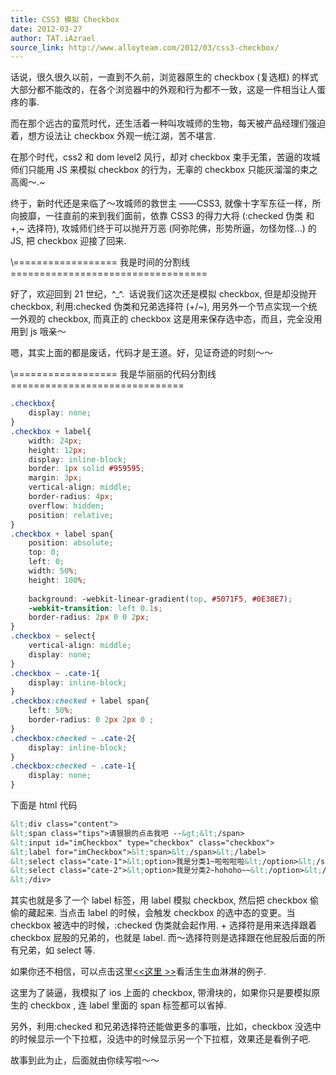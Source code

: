 ```yaml
---
title: CSS3 模拟 Checkbox
date: 2012-03-27
author: TAT.iAzrael
source_link: http://www.alloyteam.com/2012/03/css3-checkbox/
---
```


<!-- {% raw %} - for jekyll -->

话说，很久很久以前，一直到不久前，浏览器原生的 checkbox (复选框) 的样式大部分都不能改的，在各个浏览器中的外观和行为都不一致，这是一件相当让人蛋疼的事.

而在那个远古的蛮荒时代，还生活着一种叫攻城师的生物，每天被产品经理们强迫着，想方设法让 checkbox 外观一统江湖，苦不堪言.

在那个时代，css2 和 dom level2 风行，却对 checkbox 束手无策，苦逼的攻城师们只能用 JS 来模拟 checkbox 的行为，无辜的 checkbox 只能灰溜溜的束之高阁～.~

终于，新时代还是来临了～攻城师的救世主 ——CSS3, 就像十字军东征一样，所向披靡，一往直前的来到我们面前，依靠 CSS3 的得力大将 (:checked 伪类 和 +,~ 选择符), 攻城师们终于可以抛开万恶 (阿弥陀佛，形势所逼，勿怪勿怪...) 的 JS, 把 checkbox 迎接了回来.

\\================== 我是时间的分割线 ==================================

好了，欢迎回到 21 世纪，^\_^.  话说我们这次还是模拟 checkbox, 但是却没抛开 checkbox, 利用:checked 伪类和兄弟选择符 (+/~), 用另外一个节点实现一个统一外观的 checkbox, 而真正的 checkbox 这是用来保存选中态，而且，完全没用用到 js 哦亲～

嗯，其实上面的都是废话，代码才是王道。好，见证奇迹的时刻～～

\\================== 我是华丽丽的代码分割线 ==============================

```css
.checkbox{
    display: none;
}
.checkbox + label{
    width: 24px;
    height: 12px;
    display: inline-block;
    border: 1px solid #959595;
    margin: 3px;
    vertical-align: middle;
    border-radius: 4px;
    overflow: hidden;
    position: relative;
}
.checkbox + label span{
    position: absolute;
    top: 0;
    left: 0;
    width: 50%;
    height: 100%;
 
    background: -webkit-linear-gradient(top, #5071F5, #0E38E7);
    -webkit-transition: left 0.1s;
    border-radius: 2px 0 0 2px;
}
.checkbox ~ select{
    vertical-align: middle;
    display: none;
}
.checkbox ~ .cate-1{
    display: inline-block;
}
.checkbox:checked + label span{
    left: 50%;
    border-radius: 0 2px 2px 0 ;
}
.checkbox:checked ~ .cate-2{
    display: inline-block;
}
.checkbox:checked ~ .cate-1{
    display: none;
}
```

下面是 html 代码

```html
&lt;div class="content">
&lt;span class="tips">请狠狠的点击我吧 --&gt;&lt;/span>
&lt;input id="imCheckbox" type="checkbox" class="checkbox">
&lt;label for="imCheckbox">&lt;span>&lt;/span>&lt;/label>
&lt;select class="cate-1">&lt;option>我是分类1~啦啦啦啦&lt;/option>&lt;/select>
&lt;select class="cate-2">&lt;option>我是分类2~hohoho~~&lt;/option>&lt;/select>
&lt;/div>
```

其实也就是多了一个 label 标签，用 label 模拟 checkbox, 然后把 checkbox 偷偷的藏起来. 当点击 label 的时候，会触发 checkbox 的选中态的变更。当 checkbox 被选中的时候，:checked 伪类就会起作用. + 选择符是用来选择跟着 checkbox 屁股的兄弟的，也就是 label. 而～选择符则是选择跟在他屁股后面的所有兄弟，如 select 等.

如果你还不相信，可以点击这里[&lt;&lt;这里 >>](http://www.alloyteam.com/wp-content/uploads/2012/03/css3-checkbox-demo.html)看活生生血淋淋的例子.

这里为了装逼，我模拟了 ios 上面的 checkbox, 带滑块的，如果你只是要模拟原生的 checkbox , 连 label 里面的 span 标签都可以省掉.

另外，利用:checked 和兄弟选择符还能做更多的事哦，比如，checkbox 没选中的时候显示一个下拉框，没选中的时候显示另一个下拉框，效果还是看例子吧.

故事到此为止，后面就由你续写啦～～


<!-- {% endraw %} - for jekyll -->